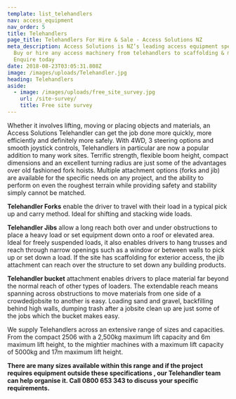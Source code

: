 ```yaml
---
template: list_telehandlers
nav: access_equipment
nav_order: 5
title: Telehandlers
page_title: Telehandlers For Hire & Sale - Access Solutions NZ
meta_description: Access Solutions is NZ’s leading access equipment specialist.
  Buy or hire any access machinery from telehandlers to scaffolding & more -
  Enquire today
date: 2018-08-23T03:05:31.808Z
image: /images/uploads/Telehandler.jpg
heading: Telehandlers
aside:
  - image: /images/uploads/free_site_survey.jpg
    url: /site-survey/
    title: Free site survey
---
```


Whether it involves lifting, moving or placing objects and materials, an Access Solutions Telehandler can get the job done more quickly, more efficiently and definitely more safely. With 4WD, 3 steering options and smooth joystick controls, Telehandlers in particular are now a popular addition to many work sites. Terrific strength, flexible boom height, compact dimensions and an excellent turning radius are just some of the advantages over old fashioned fork hoists. Multiple attachment options (forks and jib) are available for the specific needs on any project, and the ability to perform on even the roughest terrain while providing safety and stability simply cannot be matched.

**Telehandler Forks** enable the driver to travel with their load in a typical pick up and carry method. Ideal for shifting and stacking wide loads.

**Telehandler Jibs** allow a long reach both over and under obstructions to place a heavy load or set equipment down onto a roof or elevated area. Ideal for freely suspended loads, it also enables drivers to hang trusses and reach through narrow openings such as a window or between walls to pick up or set down a load. If the site has scaffolding for exterior access, the jib attachment can reach over the structure to set down any building products.

**Telehandler bucket** attachment enables drivers to place material far beyond the normal reach of other types of loaders. The extendable reach means spanning across obstructions to move materials from one side of a crowdedjobsite to another is easy. Loading sand and gravel, backfilling behind high walls, dumping trash after a jobsite clean up are just some of the jobs which the bucket makes easy.

We supply Telehandlers across an extensive range of sizes and capacities. From the compact 2506 with a 2,500kg maximum lift capacity and 6m maximum lift height, to the mightier machines with a maximum lift capacity of 5000kg and 17m maximum lift height.

**There are many sizes available within this range and if the project requires equipment outside these specifications , our Telehandler team can help organise it. Call 0800 653 343 to discuss your specific requirements.**
